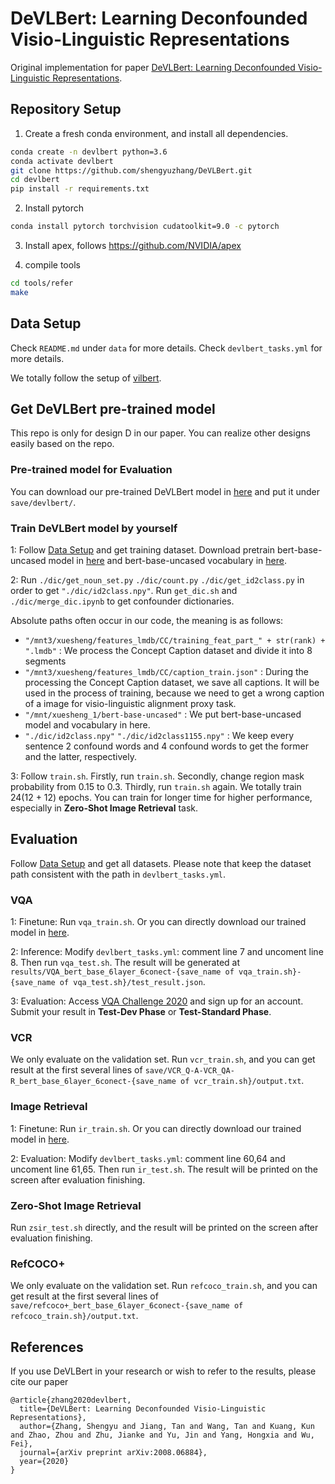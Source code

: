 # DeVLBert: Learning Deconfounded Visio-Linguistic Representations

Original implementation for paper [DeVLBert: Learning Deconfounded Visio-Linguistic Representations](https://arxiv.org/abs/2008.06884).

## Repository Setup

1. Create a fresh conda environment, and install all dependencies.

```sh
conda create -n devlbert python=3.6
conda activate devlbert
git clone https://github.com/shengyuzhang/DeVLBert.git
cd devlbert
pip install -r requirements.txt
```

2. Install pytorch

```sh
conda install pytorch torchvision cudatoolkit=9.0 -c pytorch
```

3. Install apex, follows https://github.com/NVIDIA/apex

4. compile tools

```sh
cd tools/refer
make
```

## Data Setup

Check `README.md` under `data` for more details.  Check  `devlbert_tasks.yml` for more details.

We totally follow the setup of [vilbert](https://github.com/jiasenlu/vilbert_beta).

## Get DeVLBert pre-trained model

This repo is only for design D in our paper. You can realize other designs easily based on the repo.

### Pre-trained model for Evaluation

You can download our pre-trained DeVLBert model in [here](https://drive.google.com/file/d/151vQVATAlFM6rs5qjONMnIJBGfL8ea-B/view?usp=sharing) and put it under `save/devlbert/`.

### Train DeVLBert model by yourself

1: Follow [Data Setup](#Data-Setup) and get training dataset. Download pretrain bert-base-uncased model in [here](https://s3.amazonaws.com/models.huggingface.co/bert/bert-base-uncased.tar.gz) and bert-base-uncased vocabulary in [here](https://s3.amazonaws.com/models.huggingface.co/bert/bert-base-uncased-vocab.txt).

2: Run `./dic/get_noun_set.py` `./dic/count.py`  `./dic/get_id2class.py` in order to get `"./dic/id2class.npy"`. Run `get_dic.sh` and `./dic/merge_dic.ipynb` to get confounder dictionaries.

Absolute paths often occur in our code, the meaning is as follows:

- `"/mnt3/xuesheng/features_lmdb/CC/training_feat_part_" + str(rank) + ".lmdb"` : We process the Concept Caption dataset and divide it into 8 segments
- `"/mnt3/xuesheng/features_lmdb/CC/caption_train.json"` : During the processing the Concept Caption dataset, we save all captions. It will be used in the process of training, because we need to get a wrong caption of a image for visio-linguistic alignment proxy task.
- `"/mnt/xuesheng_1/bert-base-uncased"` : We put bert-base-uncased model and vocabulary in here.
- `"./dic/id2class.npy"` `"./dic/id2class1155.npy"` : We keep every sentence 2 confound words and 4 confound words to get the former and the latter, respectively.

3: Follow `train.sh`. Firstly, run `train.sh`. Secondly, change region mask probability from 0.15 to 0.3. Thirdly, run `train.sh` again. We totally train 24(12 + 12) epochs. You can train for longer time for higher performance, especially in **Zero-Shot Image Retrieval** task.

## Evaluation

Follow [Data Setup](#Data-Setup) and get all datasets. Please note that keep the dataset path consistent with the path in `devlbert_tasks.yml`.

### VQA

1: Finetune: Run `vqa_train.sh`. Or you can directly download our trained model in [here](https://drive.google.com/file/d/1bZzr47lbqNALn_OynodpjEycdwGyAuC-/view?usp=sharing).

2: Inference: Modify `devlbert_tasks.yml`: comment line 7 and uncoment line 8. Then run `vqa_test.sh`. The result will be generated at `results/VQA_bert_base_6layer_6conect-{save_name of vqa_train.sh}-{save_name of vqa_test.sh}/test_result.json`.

3: Evaluation: Access [VQA Challenge 2020](https://evalai.cloudcv.org/web/challenges/challenge-page/514/overview) and sign up for an account. Submit your result in **Test-Dev Phase** or **Test-Standard Phase**.

### VCR

We only evaluate on the validation set. Run `vcr_train.sh`, and you can get result at the first several lines of `save/VCR_Q-A-VCR_QA-R_bert_base_6layer_6conect-{save_name of vcr_train.sh}/output.txt`.

### Image Retrieval

1: Finetune: Run `ir_train.sh`. Or you can directly download our trained model in [here](https://drive.google.com/file/d/1B0v7rWjzOITlDyuaypbcUZ8boVAn7N_Q/view?usp=sharing).

2: Evaluation: Modify `devlbert_tasks.yml`: comment line 60,64 and uncoment line 61,65. Then run `ir_test.sh`. The result will be printed on the screen after evaluation finishing.

### Zero-Shot Image Retrieval

Run `zsir_test.sh` directly, and the result will be printed on the screen after evaluation finishing.

### RefCOCO+

We only evaluate on the validation set. Run `refcoco_train.sh`, and you can get result at the first several lines of `save/refcoco+_bert_base_6layer_6conect-{save_name of refcoco_train.sh}/output.txt`.

## References

If you use DeVLBert in your research or wish to refer to the results, please cite our paper

~~~
@article{zhang2020devlbert,
  title={DeVLBert: Learning Deconfounded Visio-Linguistic Representations},
  author={Zhang, Shengyu and Jiang, Tan and Wang, Tan and Kuang, Kun and Zhao, Zhou and Zhu, Jianke and Yu, Jin and Yang, Hongxia and Wu, Fei},
  journal={arXiv preprint arXiv:2008.06884},
  year={2020}
}
~~~